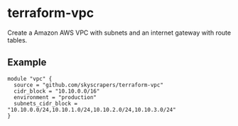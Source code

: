 # terraform-vpc
Create a Amazon AWS VPC with subnets and an internet gateway with route tables.

## Example

```
module "vpc" {
  source = "github.com/skyscrapers/terraform-vpc"
  cidr_block = "10.10.0.0/16"
  environment = "production"
  subnets_cidr_block = "10.10.0.0/24,10.10.1.0/24,10.10.2.0/24,10.10.3.0/24"
}
```
